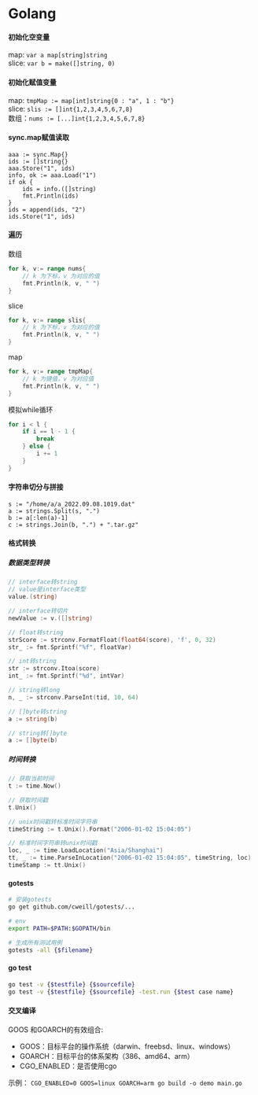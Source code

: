 # Golang

#### 初始化空变量
map: `var a map[string]string`  
slice: `var b = make([]string, 0)`

#### 初始化赋值变量
map: `tmpMap := map[int]string{0 : "a", 1 : "b"}`  
slice: `slis := []int{1,2,3,4,5,6,7,8}`  
数组：`nums := [...]int{1,2,3,4,5,6,7,8}`

#### sync.map赋值读取
```golang
aaa := sync.Map{}
ids := []string{}
aaa.Store("1", ids)
info, ok := aaa.Load("1")
if ok {
    ids = info.([]string)
    fmt.Println(ids)
}
ids = append(ids, "2")
ids.Store("1", ids)
```
 
#### 遍历
数组
```go
for k, v:= range nums{
    // k 为下标，v 为对应的值
    fmt.Println(k, v, " ")
}
```
slice
```go
for k, v:= range slis{
    // k 为下标，v 为对应的值
    fmt.Println(k, v, " ")
}
```
map
```go
for k, v:= range tmpMap{
    // k 为键值，v 为对应值
    fmt.Println(k, v, " ")
}
```
模拟while循环
```go
for i < l {
	if i == l - 1 {
		break
	} else {
		i += 1
	}
}
```

#### 字符串切分与拼接
```golang
s := "/home/a/a_2022.09.08.1019.dat"
a := strings.Split(s, ".")
b := a[:len(a)-1]
c := strings.Join(b, ".") + ".tar.gz"
```

#### 格式转换
##### 数据类型转换
```go
// interface转string
// value是interface类型
value.(string)

// interface转切片
newValue := v.([]string)

// float转string
strScore := strconv.FormatFloat(float64(score), 'f', 0, 32)
str_ := fmt.Sprintf("%f", floatVar)

// int转string
str := strconv.Itoa(score)
int_ := fmt.Sprintf("%d", intVar)

// string转long
n, _ := strconv.ParseInt(tid, 10, 64)

// []byte转string
a := string(b)

// string转[]byte
a := []byte(b)
```

##### 时间转换
```go
// 获取当前时间
t := time.Now()

// 获取时间戳
t.Unix()

// unix时间戳转标准时间字符串
timeString := t.Unix().Format("2006-01-02 15:04:05")

// 标准时间字符串转unix时间戳
loc, _ := time.LoadLocation("Asia/Shanghai")
tt, _ := time.ParseInLocation("2006-01-02 15:04:05", timeString, loc)
timeStamp := tt.Unix()
```

#### gotests
```bash
# 安装gotests
go get github.com/cweill/gotests/...

# env
export PATH=$PATH:$GOPATH/bin

# 生成所有测试用例
gotests -all {$filename}
```

#### go test
```bash
go test -v {$testfile} {$sourcefile}
go test -v {$testfile} {$sourcefile} -test.run {$test case name}
```

#### 交叉编译
GOOS 和GOARCH的有效组合:
- GOOS：目标平台的操作系统（darwin、freebsd、linux、windows） 
- GOARCH：目标平台的体系架构（386、amd64、arm）
- CGO_ENABLED：是否使用cgo

示例：
`CGO_ENABLED=0 GOOS=linux GOARCH=arm go build -o demo main.go`
